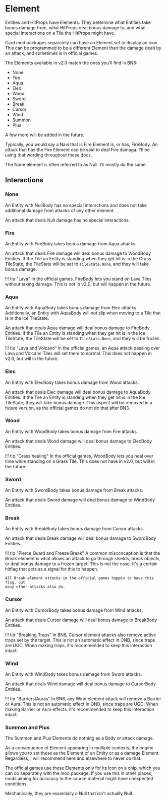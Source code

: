 # Element

Entities and HitProps have Elements. They determine what Entities take bonus 
damage from, what HitProps deal bonus damage to, and what special interactions 
on a Tile the HitProps might have.

Card mod packages separately can have an Element set to display an icon. This 
can be programmed to be a different Element than the damage dealt by an attack, 
and sometimes is in official games.

The Elements available in v2.0 match the ones you'll find in BN6:

* None
* Fire
* Aqua
* Elec
* Wood
* Sword
* Break
* Cursor
* Wind
* Summon
* Plus

A few more will be added in the future.

Typically, you would say a Navi that is Fire Element is, or has, FireBody. An attack 
that has the Fire Element can be said to deal Fire damaga. I'll be using that wording 
throughout these docs.

The None element is often referred to as Null. I'll mostly do the same.

## Interactions

### None

An Entity with NullBody has no special interactions and does not take additional damage 
from attacks of any other element.

An attack that deals Null damage has no special interactions.

### Fire

An Entity with FireBody takes bonus damage from Aqua attacks.

An attack that deals Fire damage will deal bonus damage to WoodBody Entities. If the Tile 
an Entity is standing when they get hit is in the Grass TileState, the TileState will be set 
to `TileState.None`, and they will take bonus damage.

!!! tip "Lava"
    In the official games, FireBody lets you stand on Lava Tiles without taking damage. This 
    is not in v2.0, but will happen in the future.

### Aqua

An Entity with AquaBody takes bonus damage from Elec attacks. Additionally, an Entity with 
AquaBody will not slip when moving to a Tile that is in the Ice TileState.

An attack that deals Aqua damage will deal bonus damage to FireBody Entities. If the Tile 
an Entity is standing when they get hit is in the Ice TileState, the TileState will be set 
to `TileState.None`, and they will be frozen.

!!! tip "Lava and Volcano"
    In the official games, an Aqua attack passing over Lava and Volcano Tiles will set 
    them to normal. This does not happen in v2.0, but will in the future.

### Elec

An Entity with ElecBody takes bonus damage from Wood attacks. 

An attack that deals Elec damage will deal bonus damage to AquaBody Entities. If the Tile 
an Entity is standing when they get hit is in the Ice TileState, they will take bonus 
damage. This aspect will be removed in a future version, as the official games do not do that 
after BN3.

### Wood

An Entity with WoodBody takes bonus damage from Fire attacks.

An attack that deals Wood damage will deal bonus damage to ElecBody Entities. 

!!! tip "Grass healing"
    In the official games, WoodBody lets you heal over time while standing on a Grass Tile. 
    This does not have in v2.0, but will in the future.

### Sword

An Entity with SwordBody takes bonus damage from Break attacks.

An attack that deals Sword damage will deal bonus damage to WindBody Entities. 

### Break

An Entity with BreakBody takes bonus damage from Cursor attacks.

An attack that deals Break damage will deal bonus damage to SwordBody Entities. 

!!! tip "Pierce Guard and Freeze Break"
    A common misconception is that the Break element is what allows an attack to 
    go through shields, break objects, or deal bonus damage to a frozen target. This 
    is not the case. It's a certain hitflag that acts as a signal for this to happen.

    All Break element attacks in the official games happen to have this flag, but 
    many other attacks also do.

### Cursor

An Entity with CursorBody takes bonus damage from Wind attacks.

An attack that deals Cursor damage will deal bonus damage to BreakBody Entities. 

!!! tip "Breaking Traps"
    In BN6, Cursor element attacks also remove active traps set by the target. 
    This is not an automatic effect in ONB, since traps are UGC. When making traps, 
    it's recommended to keep this interaction intact.

### Wind

An Entity with WindBody takes bonus damage from Sword attacks.

An attack that deals Wind damage will deal bonus damage to CursorBody Entities. 

!!! tip "Barriers/Auras"
    In BN6, any Wind element attack will remove a Barrier or Aura. This is not an 
    automatic effect in ONB, since traps are UGC. When making Barrier or Aura effects, 
    it's recommended to keep this interaction intact.

### Summon and Plus

The Summon and Plus Elements do nothing as a Body or attack damage.

As a consequence of Element appearing in multiple contexts, the engine allows you to 
set these as the Element of an Entity or as a damage Element. Regardless, I will recommend 
here and elsewhere to never do that. 

The official games use these Elements only for its icon on a chip, which you can do separately
with the mod package. If you use this in other places, mods aiming for accuracy to the source 
material might have unexpected conditions.

Mechanically, they are essentially a Null that isn't actually Null.